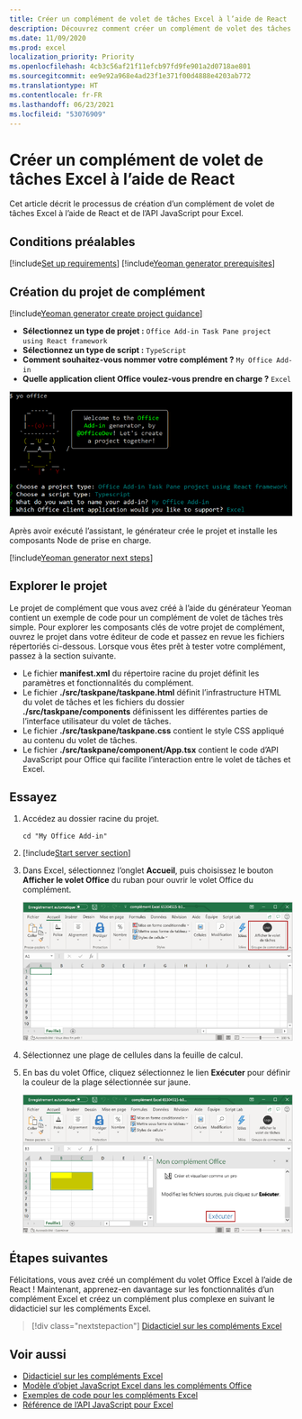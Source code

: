 ```yaml
---
title: Créer un complément de volet de tâches Excel à l’aide de React
description: Découvrez comment créer un complément de volet des tâches Excel simple à l’aide de l’API JavaScript et de React pour Office.
ms.date: 11/09/2020
ms.prod: excel
localization_priority: Priority
ms.openlocfilehash: 4cb3c56af21f11efcb97fd9fe901a2d0718ae801
ms.sourcegitcommit: ee9e92a968e4ad23f1e371f00d4888e4203ab772
ms.translationtype: HT
ms.contentlocale: fr-FR
ms.lasthandoff: 06/23/2021
ms.locfileid: "53076909"
---
```

# <a name="build-an-excel-task-pane-add-in-using-react"></a>Créer un complément de volet de tâches Excel à l’aide de React

Cet article décrit le processus de création d’un complément de volet de tâches Excel à l’aide de React et de l’API JavaScript pour Excel.

## <a name="prerequisites"></a>Conditions préalables

[!include[Set up requirements](../includes/set-up-dev-environment-beforehand.md)]
[!include[Yeoman generator prerequisites](../includes/quickstart-yo-prerequisites.md)]

## <a name="create-the-add-in-project"></a>Création du projet de complément

[!include[Yeoman generator create project guidance](../includes/yo-office-command-guidance.md)]

- **Sélectionnez un type de projet :** `Office Add-in Task Pane project using React framework`
- **Sélectionnez un type de script :** `TypeScript`
- **Comment souhaitez-vous nommer votre complément ?** `My Office Add-in`
- **Quelle application client Office voulez-vous prendre en charge ?** `Excel`

![Capture d’écran de l’interface de ligne de commande du générateur de compléments Yeoman Office, avec le type de projet défini sur l’infrastructure React.](../images/yo-office-excel-react-2.png)

Après avoir exécuté l’assistant, le générateur crée le projet et installe les composants Node de prise en charge.

[!include[Yeoman generator next steps](../includes/yo-office-next-steps.md)]

## <a name="explore-the-project"></a>Explorer le projet

Le projet de complément que vous avez créé à l’aide du générateur Yeoman contient un exemple de code pour un complément de volet de tâches très simple. Pour explorer les composants clés de votre projet de complément, ouvrez le projet dans votre éditeur de code et passez en revue les fichiers répertoriés ci-dessous. Lorsque vous êtes prêt à tester votre complément, passez à la section suivante.

- Le fichier **manifest.xml** du répertoire racine du projet définit les paramètres et fonctionnalités du complément.
- Le fichier **./src/taskpane/taskpane.html** définit l’infrastructure HTML du volet de tâches et les fichiers du dossier **./src/taskpane/components** définissent les différentes parties de l’interface utilisateur du volet de tâches.
- Le fichier **./src/taskpane/taskpane.css** contient le style CSS appliqué au contenu du volet de tâches.
- Le fichier **./src/taskpane/component/App.tsx** contient le code d’API JavaScript pour Office qui facilite l’interaction entre le volet de tâches et Excel.

## <a name="try-it-out"></a>Essayez

1. Accédez au dossier racine du projet.

    ```command&nbsp;line
    cd "My Office Add-in"
    ```

2. [!include[Start server section](../includes/quickstart-yo-start-server-excel.md)] 

3. Dans Excel, sélectionnez l’onglet **Accueil**, puis choisissez le bouton **Afficher le volet Office** du ruban pour ouvrir le volet Office du complément.

    ![Capture d’écran du menu Accueil d’Excel, avec le bouton Afficher le volet Office mis en évidence.](../images/excel-quickstart-addin-3b.png)

4. Sélectionnez une plage de cellules dans la feuille de calcul.

5. En bas du volet Office, cliquez sélectionnez le lien **Exécuter** pour définir la couleur de la plage sélectionnée sur jaune.

    ![Capture d’écran d’Excel, avec le volet Office du complément ouvert et le bouton Exécuter mis en surbrillance dans ce volet.](../images/excel-quickstart-addin-3c.png)

## <a name="next-steps"></a>Étapes suivantes

Félicitations, vous avez créé un complément du volet Office Excel à l’aide de React ! Maintenant, apprenez-en davantage sur les fonctionnalités d’un complément Excel et créez un complément plus complexe en suivant le didacticiel sur les compléments Excel.

> [!div class="nextstepaction"]
> [Didacticiel sur les compléments Excel](../tutorials/excel-tutorial.md)

## <a name="see-also"></a>Voir aussi

* [Didacticiel sur les compléments Excel](../tutorials/excel-tutorial.md)
* [Modèle d’objet JavaScript Excel dans les compléments Office](../excel/excel-add-ins-core-concepts.md)
* [Exemples de code pour les compléments Excel](https://developer.microsoft.com/office/gallery/?filterBy=Samples,Excel)
* [Référence de l’API JavaScript pour Excel](../reference/overview/excel-add-ins-reference-overview.md)
